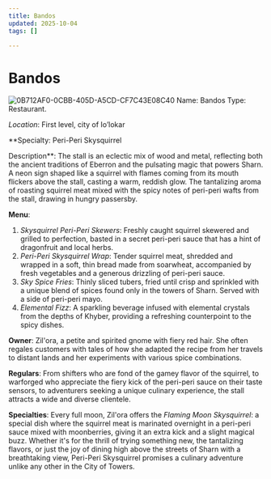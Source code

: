```yaml
---
title: Bandos
updated: 2025-10-04
tags: []

---
```


# Bandos



![0B712AF0-0CBB-405D-A5CD-CF7C43E08C40](images/0B712AF0-0CBB-405D-A5CD-CF7C43E08C40.webp)
Name: Bandos
Type: Restaurant.

*Location*: First level, city of Io’lokar

**Specialty:  Peri-Peri Skysquirrel

Description**: The stall is an eclectic mix of wood and metal, reflecting both the ancient traditions of Eberron and the pulsating magic that powers Sharn. A neon sign shaped like a squirrel with flames coming from its mouth flickers above the stall, casting a warm, reddish glow. The tantalizing aroma of roasting squirrel meat mixed with the spicy notes of peri-peri wafts from the stall, drawing in hungry passersby.

**Menu**:
1. *Skysquirrel Peri-Peri Skewers*: Freshly caught squirrel skewered and grilled to perfection, basted in a secret peri-peri sauce that has a hint of dragonfruit and local herbs.
3. *Peri-Peri Skysquirrel Wrap*: Tender squirrel meat, shredded and wrapped in a soft, thin bread made from soarwheat, accompanied by fresh vegetables and a generous drizzling of peri-peri sauce.
5. *Sky Spice Fries*: Thinly sliced tubers, fried until crisp and sprinkled with a unique blend of spices found only in the towers of Sharn. Served with a side of peri-peri mayo.
7. *Elemental Fizz*: A sparkling beverage infused with elemental crystals from the depths of Khyber, providing a refreshing counterpoint to the spicy dishes.

**Owner**: Zil'ora, a petite and spirited gnome with fiery red hair. She often regales customers with tales of how she adapted the recipe from her travels to distant lands and her experiments with various spice combinations.

**Regulars**: From shifters who are fond of the gamey flavor of the squirrel, to warforged who appreciate the fiery kick of the peri-peri sauce on their taste sensors, to adventurers seeking a unique culinary experience, the stall attracts a wide and diverse clientele.

**Specialties**: Every full moon, Zil'ora offers the *Flaming Moon Skysquirrel*: a special dish where the squirrel meat is marinated overnight in a peri-peri sauce mixed with moonberries, giving it an extra kick and a slight magical buzz.
Whether it's for the thrill of trying something new, the tantalizing flavors, or just the joy of dining high above the streets of Sharn with a breathtaking view, Peri-Peri Skysquirrel promises a culinary adventure unlike any other in the City of Towers.

